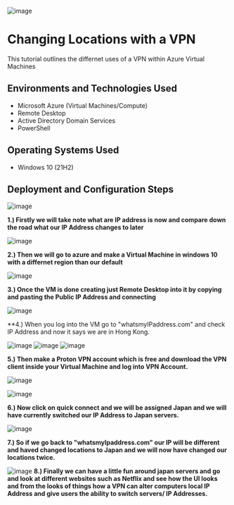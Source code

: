 ![image](https://github.com/MartindIT/vpn/assets/151476834/4da09b42-298f-4f5f-b4b7-69a565b195a5)

<h1>Changing Locations with a VPN</h1>
This tutorial outlines the differnet uses of a VPN within Azure Virtual Machines




<h2>Environments and Technologies Used</h2>

- Microsoft Azure (Virtual Machines/Compute)
- Remote Desktop
- Active Directory Domain Services
- PowerShell

<h2>Operating Systems Used </h2>

- Windows 10 (21H2)


<h2>Deployment and Configuration Steps</h2>

![image](https://github.com/MartindIT/vpn/assets/151476834/80ebffc9-a680-4325-979c-e78132334807)

**1.) Firstly we will take note what are IP address is now and compare down the road what our IP Address changes to later**

![image](https://github.com/MartindIT/vpn/assets/151476834/ec90cf7c-c448-49c2-9646-37c738741036)

**2.) Then we will go to azure and make a Virtual Machine in windows 10 with a differnet region than our default** 

![image](https://github.com/MartindIT/vpn/assets/151476834/b5c7d7d2-68c3-424a-8bc2-92d225e746cb)

**3.) Once the VM is done creating just Remote Desktop into it by copying and pasting the Public IP Address and connecting**

![image](https://github.com/MartindIT/vpn/assets/151476834/6596fc83-b0ce-49cc-a33e-ce8087a0d086)

**4.) When you log into the VM go to "whatsmyIPaddress.com" and check IP Address and now it says we are in Hong Kong.

![image](https://github.com/MartindIT/vpn/assets/151476834/0f736c0b-8479-4797-93fc-6a71c0f6f202)
![image](https://github.com/MartindIT/vpn/assets/151476834/fb744e18-70ef-4272-b287-7c3dc787d269)
![image](https://github.com/MartindIT/vpn/assets/151476834/aef1c9d0-70e5-4633-8043-a1518b135530)

**5.) Then make a Proton VPN account which is free and download the VPN client inside your Virtual Machine and log into VPN Account.**

![image](https://github.com/MartindIT/vpn/assets/151476834/dd49d397-7f57-4db8-998e-0b588fc3fcdd)

![image](https://github.com/MartindIT/vpn/assets/151476834/d875e931-4f05-451a-aa90-9472ce18de6a)

**6.) Now click on quick connect and we will be assigned Japan and we will have currently switched our IP Address to Japan servers.**

![image](https://github.com/MartindIT/vpn/assets/151476834/74815212-1f49-4ce9-a996-029758b5f0e2)

**7.) So if we go back to "whatsmyIpaddress.com" our IP will be different and haved changed locations to Japan and we will now have changed our locations twice.**

![image](https://github.com/MartindIT/vpn/assets/151476834/99cf107e-746d-485a-93fd-9248c3ad33c7)
**8.) Finally we can have a little fun around japan servers and go and look at different websites such as Netflix and see how the UI looks and from the looks of things how a VPN can alter computers local IP Address and give users the ability to switch servers/ IP Addresses.**


